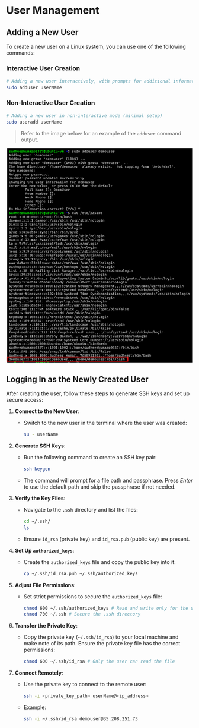 
# User Management

## Adding a New User
To create a new user on a Linux system, you can use one of the following commands:

### Interactive User Creation
```bash
# Adding a new user interactively, with prompts for additional information and password setup
sudo adduser userName
```

### Non-Interactive User Creation
```bash
# Adding a new user in non-interactive mode (minimal setup)
sudo useradd userName
```

> Refer to the image below for an example of the `adduser` command output.
> 
![Text](../../Misc/Images/Useradd.png)

## Logging In as the Newly Created User
After creating the user, follow these steps to generate SSH keys and set up secure access:

1. **Connect to the New User**:
   - Switch to the new user in the terminal where the user was created:
     ```bash
     su - userName
     ```

2. **Generate SSH Keys**:
   - Run the following command to create an SSH key pair:
     ```bash
     ssh-keygen
     ```
   - The command will prompt for a file path and passphrase. Press *Enter* to use the default path and skip the passphrase if not needed.

3. **Verify the Key Files**:
   - Navigate to the `.ssh` directory and list the files:
     ```bash
     cd ~/.ssh/
     ls
     ```
   - Ensure `id_rsa` (private key) and `id_rsa.pub` (public key) are present.

4. **Set Up `authorized_keys`**:
   - Create the `authorized_keys` file and copy the public key into it:
     ```bash
     cp ~/.ssh/id_rsa.pub ~/.ssh/authorized_keys
     ```

5. **Adjust File Permissions**:
   - Set strict permissions to secure the `authorized_keys` file:
     ```bash
     chmod 600 ~/.ssh/authorized_keys # Read and write only for the user
     chmod 700 ~/.ssh # Secure the .ssh directory
     ```

6. **Transfer the Private Key**:
   - Copy the private key (`~/.ssh/id_rsa`) to your local machine and make note of its path. Ensure the private key file has the correct permissions:
     ```bash
     chmod 600 ~/.ssh/id_rsa # Only the user can read the file
     ```

7. **Connect Remotely**:
   - Use the private key to connect to the remote user:
     ```bash
     ssh -i <private_key_path> userName@<ip_address>
     ```
   - Example:
     ```bash
     ssh -i ~/.ssh/id_rsa demouser@35.208.251.73
     ```
